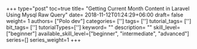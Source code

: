 +++
type="post"
toc=true
title= "Getting Current Month Content in Laravel Using Mysql Raw Query"
date= 2018-11-12T01:24:29+06:00
draft= false
weight= 1
authors= ["Polo dev"]
categories= ['']
tags= ['']
tutorial_tags= ['']
bit_tags= ['']
tutorialTypes=['']
keyword= ""
description= ""
skill_level=["beginner"]
available_skill_level=["beginner", "intermediate", "advanced"]
series=[]
series_weight=1
+++

